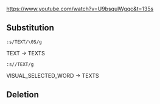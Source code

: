 
https://www.youtube.com/watch?v=U9bsqulWgqc&t=135s

## Substitution

```vim
:s/TEXT/\0S/g
```
TEXT -> TEXTS

```vim
:s//TEXT/g
```
VISUAL_SELECTED_WORD -> TEXTS

## Deletion
